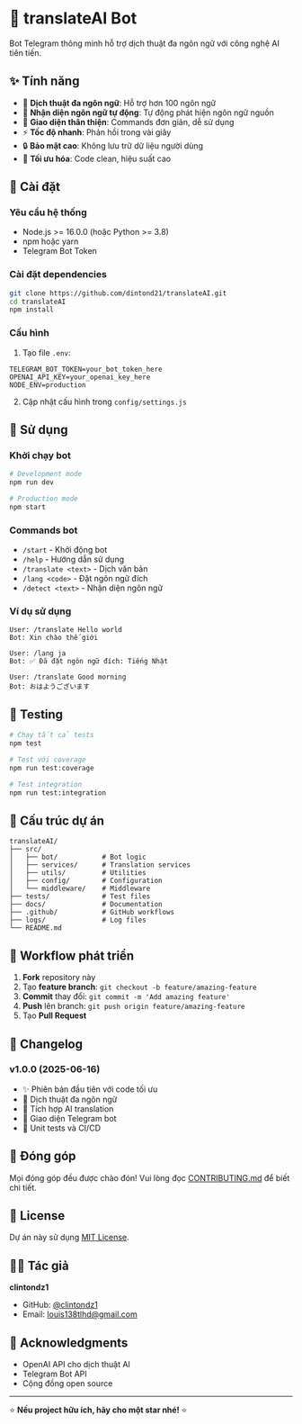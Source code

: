 # 🤖 translateAI Bot

Bot Telegram thông minh hỗ trợ dịch thuật đa ngôn ngữ với công nghệ AI tiên tiến.

## ✨ Tính năng

- 🔄 **Dịch thuật đa ngôn ngữ**: Hỗ trợ hơn 100 ngôn ngữ
- 🎯 **Nhận diện ngôn ngữ tự động**: Tự động phát hiện ngôn ngữ nguồn
- 📱 **Giao diện thân thiện**: Commands đơn giản, dễ sử dụng
- ⚡ **Tốc độ nhanh**: Phản hồi trong vài giây
- 🔒 **Bảo mật cao**: Không lưu trữ dữ liệu người dùng
- 🎨 **Tối ưu hóa**: Code clean, hiệu suất cao

## 🚀 Cài đặt

### Yêu cầu hệ thống
- Node.js >= 16.0.0 (hoặc Python >= 3.8)
- npm hoặc yarn
- Telegram Bot Token

### Cài đặt dependencies
```bash
git clone https://github.com/dintond21/translateAI.git
cd translateAI
npm install
```

### Cấu hình
1. Tạo file `.env`:
```env
TELEGRAM_BOT_TOKEN=your_bot_token_here
OPENAI_API_KEY=your_openai_key_here
NODE_ENV=production
```

2. Cập nhật cấu hình trong `config/settings.js`

## 🔧 Sử dụng

### Khởi chạy bot
```bash
# Development mode
npm run dev

# Production mode
npm start
```

### Commands bot
- `/start` - Khởi động bot
- `/help` - Hướng dẫn sử dụng
- `/translate <text>` - Dịch văn bản
- `/lang <code>` - Đặt ngôn ngữ đích
- `/detect <text>` - Nhận diện ngôn ngữ

### Ví dụ sử dụng
```
User: /translate Hello world
Bot: Xin chào thế giới

User: /lang ja
Bot: ✅ Đã đặt ngôn ngữ đích: Tiếng Nhật

User: /translate Good morning
Bot: おはようございます
```

## 🧪 Testing

```bash
# Chạy tất cả tests
npm test

# Test với coverage
npm run test:coverage

# Test integration
npm run test:integration
```

## 📁 Cấu trúc dự án

```
translateAI/
├── src/
│   ├── bot/           # Bot logic
│   ├── services/      # Translation services
│   ├── utils/         # Utilities
│   ├── config/        # Configuration
│   └── middleware/    # Middleware
├── tests/             # Test files
├── docs/              # Documentation
├── .github/           # GitHub workflows
├── logs/              # Log files
└── README.md
```

## 🔄 Workflow phát triển

1. **Fork** repository này
2. Tạo **feature branch**: `git checkout -b feature/amazing-feature`
3. **Commit** thay đổi: `git commit -m 'Add amazing feature'`
4. **Push** lên branch: `git push origin feature/amazing-feature`
5. Tạo **Pull Request**

## 📝 Changelog

### v1.0.0 (2025-06-16)
- ✨ Phiên bản đầu tiên với code tối ưu
- 🔄 Dịch thuật đa ngôn ngữ
- 🤖 Tích hợp AI translation
- 📱 Giao diện Telegram bot
- 🧪 Unit tests và CI/CD

## 🤝 Đóng góp

Mọi đóng góp đều được chào đón! Vui lòng đọc [CONTRIBUTING.md](CONTRIBUTING.md) để biết chi tiết.

## 📄 License

Dự án này sử dụng [MIT License](LICENSE).

## 👨‍💻 Tác giả

**clintondz1**
- GitHub: [@clintondz1](https://github.com/clintondz1)
- Email: louis138tlhd@gmail.com

## 🙏 Acknowledgments

- OpenAI API cho dịch thuật AI
- Telegram Bot API
- Cộng đồng open source

---
⭐ **Nếu project hữu ích, hãy cho một star nhé!** ⭐

